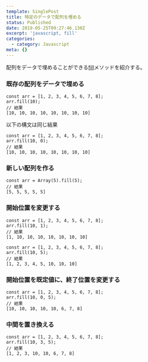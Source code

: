 ```yaml
---
template: SinglePost
title: 特定のデータで配列を埋める
status: Published
date: 2019-05-25T09:27:46.130Z
excerpt: 'javascript, fill'
categories:
  - category: Javascript
meta: {}
---
```

配列をデータで埋めることができる[fill](https://developer.mozilla.org/ja/docs/Web/JavaScript/Reference/Global_Objects/Array/fill)メソッドを紹介する。

### 既存の配列をデータで埋める
```
const arr = [1, 2, 3, 4, 5, 6, 7, 8];
arr.fill(10);
// 結果
[10, 10, 10, 10, 10, 10, 10, 10]
```
以下の構文は同じ結果
```
const arr = [1, 2, 3, 4, 5, 6, 7, 8];
arr.fill(10, 0);
// 結果
[10, 10, 10, 10, 10, 10, 10, 10]
```

### 新しい配列を作る
```
const arr = Array(5).fill(5);
// 結果
[5, 5, 5, 5, 5]
```

### 開始位置を変更する
```
const arr = [1, 2, 3, 4, 5, 6, 7, 8];
arr.fill(10, 1);
// 結果
[1, 10, 10, 10, 10, 10, 10, 10]

const arr = [1, 2, 3, 4, 5, 6, 7, 8];
arr.fill(10, 5);
// 結果
[1, 2, 3, 4, 5, 10, 10, 10]
```

### 開始位置を既定値に、終了位置を変更する
```
const arr = [1, 2, 3, 4, 5, 6, 7, 8];
arr.fill(10, 0, 5);
// 結果
[10, 10, 10, 10, 10, 6, 7, 8]
```

### 中間を置き換える
```
const arr = [1, 2, 3, 4, 5, 6, 7, 8];
arr.fill(10, 3, 5);
// 結果
[1, 2, 3, 10, 10, 6, 7, 8]
```
